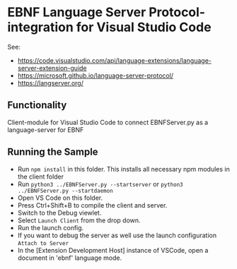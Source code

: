 # EBNF Language Server Protocol-integration for Visual Studio Code

See:
- <https://code.visualstudio.com/api/language-extensions/language-server-extension-guide>
- <https://microsoft.github.io/language-server-protocol/>
- <https://langserver.org/>

## Functionality

Client-module for Visual Studio Code to connect EBNFServer.py as a language-server for EBNF

## Running the Sample

- Run `npm install` in this folder. This installs all necessary npm modules in the client folder
- Run `python3 ../EBNFServer.py --startserver` or `python3 ../EBNFServer.py --startdaemon`
- Open VS Code on this folder.
- Press Ctrl+Shift+B to compile the client and server.
- Switch to the Debug viewlet.
- Select `Launch Client` from the drop down.
- Run the launch config.
- If you want to debug the server as well use the launch configuration `Attach to Server`
- In the [Extension Development Host] instance of VSCode, open a document in 'ebnf' language mode.

